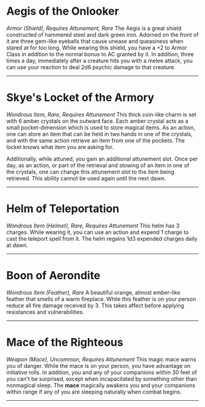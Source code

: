 # Aegis of the Onlooker
*Armor (Shield), Requires Attunement, Rare*
The Aegis is a great shield constructed of hammered steel and dark green iron. Adorned on the front of it are three gem-like eyeballs that cause unease and queasiness when stared at for too long. While wearing this shield, you have a +2 to Armor Class in addition to the normal bonus to AC granted by it. In addition, three times a day, immediately after a creature hits you with a melee attack, you can use your reaction to deal 2d6 psychic damage to that creature.

---

# Skye's Locket of the Armory
*Wondrous Item, Rare, Requires Attunement*
This thick coin-like charm is set with 6 amber crystals on the outward face. Each amber crystal acts as a small pocket-dimension which is used to store magical items. As an action, one can store an item that can be held in two hands in one of the crystals, and with the same action retrieve an item from one of the pockets. The locket knows what item you are asking for.

Additionally, while attuned, you gain an additional attunement slot. Once per day, as an action, or part of the retrieval and stowing of an item in one of the crystals, one can change this attunement slot to the item being retrieved. This ability cannot be used again until the next dawn.

---
# Helm of Teleportation
*Wondrous Item (Helmet), Rare, Requires Attunement*
This helm has 3 charges. While wearing it, you can use an action and expend 1 charge to cast the teleport spell from it. The helm regains 1d3 expended charges daily at dawn.

---

# Boon of Aerondite
*Wondrous Item (Feather), Rare*
A beautiful orange, almost ember-like feather that smells of a warm fireplace. While this feather is on your person reduce all fire damage received by 3. This takes affect before applying resistances and vulnerabilities.

---

# Mace of the Righteous
*Weapon (Mace), Uncommon, Requires Attunement*
This magic mace warns you of danger. While the mace is on your person, you have advantage on initiative rolls. In addition, you and any of your companions within 30 feet of you can't be surprised, except when incapacitated by something other than nonmagical sleep. The **mace** magically awakens you and your companions within range if any of you are sleeping naturally when combat begins.

---

